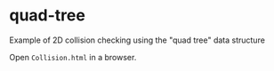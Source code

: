 # quad-tree
Example of 2D collision checking using the "quad tree" data structure

Open `Collision.html` in a browser.
